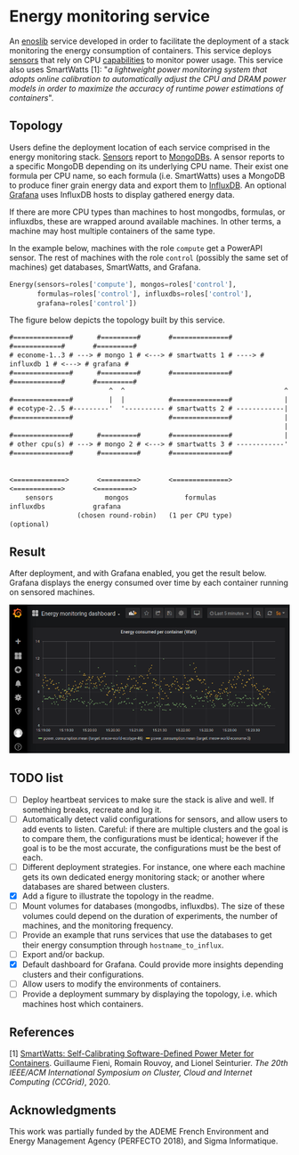 # Energy monitoring service

An [enoslib](https://gitlab.inria.fr/discovery/enoslib) service
developed in order to facilitate the deployment of a stack monitoring
the energy consumption of containers.  This service deploys
[sensors](powerapi.org) that rely on CPU
[capabilities](https://en.wikipedia.org/wiki/Perf_(Linux)#RAPL) to
monitor power usage.  This service also uses SmartWatts [1]: "<i>a
lightweight power monitoring system that adopts online calibration to
automatically adjust the CPU and DRAM power models in order to
maximize the accuracy of runtime power estimations of containers</i>".



## Topology

Users define the deployment location of each service comprised in the
energy monitoring stack. [Sensors](powerapi.org) report to
[MongoDBs](www.mongodb.com). A sensor reports to a specific MongoDB
depending on its underlying CPU name. Their exist one formula per CPU
name, so each formula (i.e. SmartWatts) uses a MongoDB to produce
finer grain energy data and export them to
[InfluxDB](www.influxdata.com). An optional [Grafana](grafana.com)
uses InfluxDB hosts to display gathered energy data.

If there are more CPU types than machines to host mongodbs, formulas,
or influxdbs, these are wrapped around available machines. In other
terms, a machine may host multiple containers of the same type.

In the example below, machines with the role `compute` get a PowerAPI
sensor. The rest of machines with the role `control` (possibly the
same set of machines) get databases, SmartWatts, and Grafana.

```python
Energy(sensors=roles['compute'], mongos=roles['control'],
       formulas=roles['control'], influxdbs=roles['control'],
       grafana=roles['control'])
```

The figure below depicts the topology built by this service.

```
#==============#      #=========#       #==============#       #============#       #=========#
# econome-1..3 # ---> # mongo 1 # <---> # smartwatts 1 # ----> # influxdb 1 # <---> # grafana #
#==============#      #=========#       #==============#       #============#       #=========#
                         ^  ^                                        ^
#==============#         |  |           #==============#             |
# ecotype-2..5 #---------'  '---------- # smartwatts 2 # ------------|
#==============#                        #==============#             |
                                                                     |
#==============#      #=========#       #==============#             |
# other cpu(s) # ---> # mongo 2 # <---> # smartwatts 3 # ------------'
#==============#      #=========#       #==============#


<=============>       <=========>       <==============>       <============>       <=========>
    sensors             mongos              formulas             influxdbs            grafana
                 (chosen round-robin)   (1 per CPU type)                             (optional)
```



## Result

After deployment, and with Grafana enabled, you get the result below.
Grafana displays the energy consumed over time by each container
running on sensored machines.

![Monitoring containers](img/monitoring.png)



## TODO list

- [ ] Deploy heartbeat services to make sure the stack is alive and
  well. If something breaks, recreate and log it.
- [ ] Automatically detect valid configurations for sensors, and allow
  users to add events to listen. Careful: if there are multiple
  clusters and the goal is to compare them, the configurations must be
  identical; however if the goal is to be the most accurate, the
  configurations must be the best of each.
- [ ] Different deployment strategies. For instance, one where each
  machine gets its own dedicated energy monitoring stack; or another
  where databases are shared between clusters.
- [X] Add a figure to illustrate the topology in the readme.
- [ ] Mount volumes for databases (mongodbs, influxdbs). The size of
  these volumes could depend on the duration of experiments, the
  number of machines, and the monitoring frequency.
- [ ] Provide an example that runs services that use the databases to
  get their energy consumption through `hostname_to_influx`.
- [ ] Export and/or backup.
- [X] Default dashboard for Grafana. Could provide more insights
  depending clusters and their configurations.
- [ ] Allow users to modify the environments of containers.
- [ ] Provide a deployment summary by displaying the topology,
  i.e. which machines host which containers.



## References

[1] [SmartWatts: Self-Calibrating Software-Defined Power Meter for
Containers](https://arxiv.org/pdf/2001.02505.pdf). Guillaume Fieni,
Romain Rouvoy, and Lionel Seinturier. <i>The 20th IEEE/ACM
International Symposium on Cluster, Cloud and Internet Computing
(CCGrid)</i>, 2020.


## Acknowledgments

This work was partially funded by the ADEME French Environment and
Energy Management Agency (PERFECTO 2018), and Sigma Informatique.
